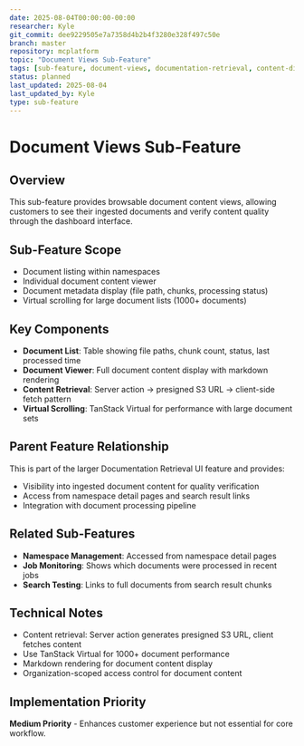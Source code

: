 ```yaml
---
date: 2025-08-04T00:00:00-00:00
researcher: Kyle
git_commit: dee9229505e7a7358d4b2b4f3280e328f497c50e
branch: master
repository: mcplatform
topic: "Document Views Sub-Feature"
tags: [sub-feature, document-views, documentation-retrieval, content-display]
status: planned
last_updated: 2025-08-04
last_updated_by: Kyle
type: sub-feature
---
```


# Document Views Sub-Feature

## Overview
This sub-feature provides browsable document content views, allowing customers to see their ingested documents and verify content quality through the dashboard interface.

## Sub-Feature Scope
- Document listing within namespaces
- Individual document content viewer
- Document metadata display (file path, chunks, processing status)
- Virtual scrolling for large document lists (1000+ documents)

## Key Components
- **Document List**: Table showing file paths, chunk count, status, last processed time
- **Document Viewer**: Full document content display with markdown rendering
- **Content Retrieval**: Server action → presigned S3 URL → client-side fetch pattern
- **Virtual Scrolling**: TanStack Virtual for performance with large document sets

## Parent Feature Relationship
This is part of the larger Documentation Retrieval UI feature and provides:
- Visibility into ingested document content for quality verification
- Access from namespace detail pages and search result links
- Integration with document processing pipeline

## Related Sub-Features
- **Namespace Management**: Accessed from namespace detail pages
- **Job Monitoring**: Shows which documents were processed in recent jobs
- **Search Testing**: Links to full documents from search result chunks

## Technical Notes
- Content retrieval: Server action generates presigned S3 URL, client fetches content
- Use TanStack Virtual for 1000+ document performance
- Markdown rendering for document content display
- Organization-scoped access control for document content

## Implementation Priority
**Medium Priority** - Enhances customer experience but not essential for core workflow.